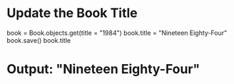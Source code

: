 # Update the Book Title

book = Book.objects.get(title = "1984")
book.title = "Nineteen Eighty-Four"
book.save()
book.title
# Output: "Nineteen Eighty-Four"
